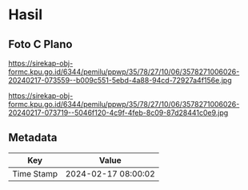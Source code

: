 # Hasil

## Foto C Plano

https://sirekap-obj-formc.kpu.go.id/6344/pemilu/ppwp/35/78/27/10/06/3578271006026-20240217-073559--b009c551-5ebd-4a88-94cd-72927a4f156e.jpg

https://sirekap-obj-formc.kpu.go.id/6344/pemilu/ppwp/35/78/27/10/06/3578271006026-20240217-073719--5046f120-4c9f-4feb-8c09-87d28441c0e9.jpg


## Metadata

| Key        | Value               |
| ---------- | ------------------- |
| Time Stamp | 2024-02-17 08:00:02 |



